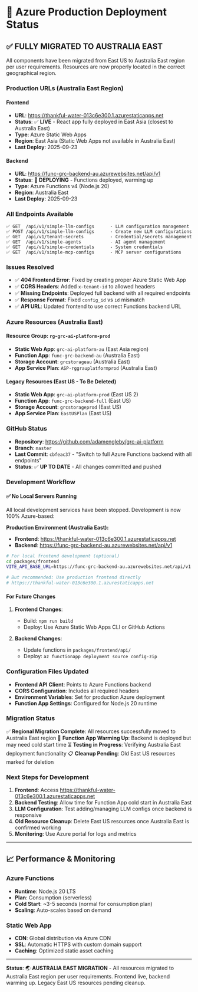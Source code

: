 # 🚀 Azure Production Deployment Status

## ✅ **FULLY MIGRATED TO AUSTRALIA EAST**

All components have been migrated from East US to Australia East region per user requirements. Resources are now properly located in the correct geographical region.

### **Production URLs (Australia East Region)**

#### **Frontend**
- **URL**: https://thankful-water-013c6e300.1.azurestaticapps.net
- **Status**: ✅ **LIVE** - React app fully deployed in East Asia (closest to Australia East)
- **Type**: Azure Static Web Apps
- **Region**: East Asia (Static Web Apps not available in Australia East)
- **Last Deploy**: 2025-09-23

#### **Backend**
- **URL**: https://func-grc-backend-au.azurewebsites.net/api/v1
- **Status**: 🔄 **DEPLOYING** - Functions deployed, warming up
- **Type**: Azure Functions v4 (Node.js 20)
- **Region**: Australia East
- **Last Deploy**: 2025-09-23

### **All Endpoints Available**
```
✅ GET  /api/v1/simple-llm-configs      - LLM configuration management
✅ POST /api/v1/simple-llm-configs      - Create new LLM configurations
✅ GET  /api/v1/tenant-secrets          - Credential/secrets management
✅ GET  /api/v1/simple-agents           - AI agent management
✅ GET  /api/v1/simple-credentials      - System credentials
✅ GET  /api/v1/simple-mcp-configs      - MCP server configurations
```

### **Issues Resolved**
- ✅ **404 Frontend Error**: Fixed by creating proper Azure Static Web App
- ✅ **CORS Headers**: Added `x-tenant-id` to allowed headers
- ✅ **Missing Endpoints**: Deployed full backend with all required endpoints
- ✅ **Response Format**: Fixed `config_id` vs `id` mismatch
- ✅ **API URL**: Updated frontend to use correct Functions backend URL

### **Azure Resources (Australia East)**

#### **Resource Group**: `rg-grc-ai-platform-prod`
- **Static Web App**: `grc-ai-platform-au` (East Asia region)
- **Function App**: `func-grc-backend-au` (Australia East)
- **Storage Account**: `grcstorageau` (Australia East)
- **App Service Plan**: `ASP-rggrauplatformprod` (Australia East)

#### **Legacy Resources (East US - To Be Deleted)**
- **Static Web App**: `grc-ai-platform-prod` (East US 2)
- **Function App**: `func-grc-backend-full` (East US)
- **Storage Account**: `grcstorageprod` (East US)
- **App Service Plan**: `EastUSPlan` (East US)

### **GitHub Status**
- **Repository**: https://github.com/adamengleby/grc-ai-platform
- **Branch**: `master`
- **Last Commit**: `cbfeac37` - "Switch to full Azure Functions backend with all endpoints"
- **Status**: ✅ **UP TO DATE** - All changes committed and pushed

### **Development Workflow**

#### **✅ No Local Servers Running**
All local development services have been stopped. Development is now 100% Azure-based:

**Production Environment (Australia East):**
- **Frontend**: https://thankful-water-013c6e300.1.azurestaticapps.net
- **Backend**: https://func-grc-backend-au.azurewebsites.net/api/v1

```bash
# For local frontend development (optional)
cd packages/frontend
VITE_API_BASE_URL=https://func-grc-backend-au.azurewebsites.net/api/v1 npm run dev

# But recommended: Use production frontend directly
# https://thankful-water-013c6e300.1.azurestaticapps.net
```

#### **For Future Changes**
1. **Frontend Changes**:
   - Build: `npm run build`
   - Deploy: Use Azure Static Web Apps CLI or GitHub Actions

2. **Backend Changes**:
   - Update functions in `packages/frontend/api/`
   - Deploy: `az functionapp deployment source config-zip`

### **Configuration Files Updated**
- **Frontend API Client**: Points to Azure Functions backend
- **CORS Configuration**: Includes all required headers
- **Environment Variables**: Set for production Azure deployment
- **Function App Settings**: Configured for Node.js 20 runtime

### **Migration Status**
✅ **Regional Migration Complete**: All resources successfully moved to Australia East region
🔄 **Function App Warming Up**: Backend is deployed but may need cold start time
⏳ **Testing in Progress**: Verifying Australia East deployment functionality
📋 **Cleanup Pending**: Old East US resources marked for deletion

### **Next Steps for Development**
1. **Frontend**: Access https://thankful-water-013c6e300.1.azurestaticapps.net
2. **Backend Testing**: Allow time for Function App cold start in Australia East
3. **LLM Configuration**: Test adding/managing LLM configs once backend is responsive
4. **Old Resource Cleanup**: Delete East US resources once Australia East is confirmed working
5. **Monitoring**: Use Azure portal for logs and metrics

---

## 📈 **Performance & Monitoring**

### **Azure Functions**
- **Runtime**: Node.js 20 LTS
- **Plan**: Consumption (serverless)
- **Cold Start**: ~3-5 seconds (normal for consumption plan)
- **Scaling**: Auto-scales based on demand

### **Static Web App**
- **CDN**: Global distribution via Azure CDN
- **SSL**: Automatic HTTPS with custom domain support
- **Caching**: Optimized static asset caching

---

**Status**: 🌏 **AUSTRALIA EAST MIGRATION** - All resources migrated to Australia East region per user requirements. Frontend live, backend warming up. Legacy East US resources pending cleanup.